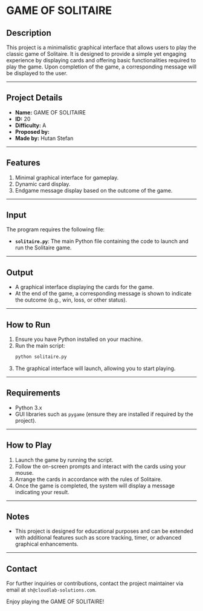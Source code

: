 # GAME OF SOLITAIRE

## Description
This project is a minimalistic graphical interface that allows users to play the classic game of Solitaire. It is designed to provide a simple yet engaging experience by displaying cards and offering basic functionalities required to play the game. Upon completion of the game, a corresponding message will be displayed to the user.

---

## Project Details
- **Name:** GAME OF SOLITAIRE
- **ID:** 20
- **Difficulty:** A 
- **Proposed by:** 
- **Made by:** Hutan Stefan


---

## Features
1. Minimal graphical interface for gameplay.
2. Dynamic card display.
3. Endgame message display based on the outcome of the game.

---

## Input
The program requires the following file:
- **`solitaire.py`**: The main Python file containing the code to launch and run the Solitaire game.

---

## Output
- A graphical interface displaying the cards for the game.
- At the end of the game, a corresponding message is shown to indicate the outcome (e.g., win, loss, or other status).

---

## How to Run
1. Ensure you have Python installed on your machine.
2. Run the main script:
   ```bash
   python solitaire.py
   ```
3. The graphical interface will launch, allowing you to start playing.

---

## Requirements
- Python 3.x
- GUI libraries such as `pygame` (ensure they are installed if required by the project).

---

## How to Play
1. Launch the game by running the script.
2. Follow the on-screen prompts and interact with the cards using your mouse.
3. Arrange the cards in accordance with the rules of Solitaire.
4. Once the game is completed, the system will display a message indicating your result.

---

## Notes
- This project is designed for educational purposes and can be extended with additional features such as score tracking, timer, or advanced graphical enhancements.

---

## Contact
For further inquiries or contributions, contact the project maintainer via email at `sh@cloudlab-solutions.com`.

Enjoy playing the GAME OF SOLITAIRE!

